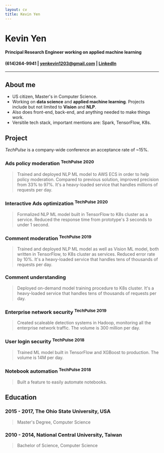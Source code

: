 ```yaml
---
layout: cv
title: Kevin Yen
---
```

# Kevin Yen

#### Principal Research Engineer working on applied machine learning

<h4 id="webaddress">
(614)264-9941
| <a href="yenkevin1203@gmail.com">yenkevin1203@gmail.com</a> 
| <a href="https://www.linkedin.com/in/kevinyen91">LinkedIn</a>
<!-- | <a href="https://github.com/NivekNey">GitHub</a> -->
</h4>

<hr>

## About me

-   US citizen, Master's in Computer Science. 
-   Working on __data science__ and __applied machine learning__. Projects include but not limited to __Vision__ and __NLP__.
-   Also does front-end, back-end, and anything needed to make things work.
-   Versitile tech stack, important mentions are: Spark, TensorFlow, K8s.

## Project

_TechPulse_ is a company-wide conference an acceptance rate of ~15%.

### Ads policy moderation <sup>TechPulse 2020</sup>

> Trained and deployed NLP ML model to AWS ECS in order to help policy moderation. Compared to previous solution, improved precision from 33% to 97%. It's a heavy-loaded service that handles millions of requests per day. 

### Interactive Ads optimization <sup>TechPulse 2020</sup>

> Formalized NLP ML model built in TensorFlow to K8s cluster as a service. Reduced the response time from prototype's 3 seconds to under 1 second. 

### Comment moderation <sup>TechPulse 2019</sup>

> Trained and deployed NLP ML model as well as Vision ML model, both written in TensorFlow, to K8s cluster as services. Reduced error rate by 10%. It's a heavy-loaded service that handles tens of thousands of requests per day.

### Comment understanding 

> Deployed on-demand model training procedure to K8s cluster. It's a heavy-loaded service that handles tens of thousands of requests per day.

### Enterprise network security <sup>TechPulse 2019</sup>

> Created scaleable detection systems in Hadoop, monitoring all the enterprise network traffic. The volume is 300 million per day.  

### User login security <sup>TechPulse 2018</sup>

> Trained ML model built in TensorFlow and XGBoost to production. The volume is 14M per day.

### Notebook automation <sup>TechPulse 2018</sup>

> Built a feature to easily automate notebooks.

## Education

### 2015 - 2017, The Ohio State University, USA

> Master's Degree, Computer Science

### 2010 - 2014, National Central University, Taiwan

> Bachelor of Science, Computer Science
